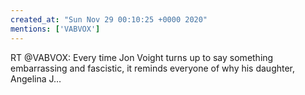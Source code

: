 ```yaml
---
created_at: "Sun Nov 29 00:10:25 +0000 2020"
mentions: ['VABVOX']
---
```


RT @VABVOX: Every time Jon Voight turns up to say something embarrassing and fascistic, it reminds everyone of why his daughter, Angelina J…